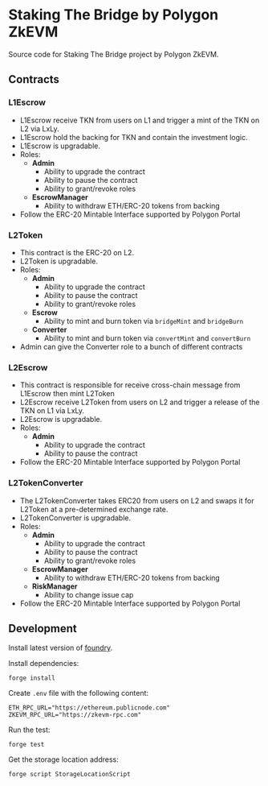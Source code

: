 # Staking The Bridge by Polygon ZkEVM

Source code for Staking The Bridge project by Polygon ZkEVM.

## Contracts

### L1Escrow

- L1Escrow receive TKN from users on L1 and trigger a mint of the TKN on L2 via LxLy.
- L1Escrow hold the backing for TKN and contain the investment logic.
- L1Escrow is upgradable.
- Roles:
  - **Admin**
    - Ability to upgrade the contract
    - Ability to pause the contract
    - Ability to grant/revoke roles
  - **EscrowManager**
    - Ability to withdraw ETH/ERC-20 tokens from backing
- Follow the ERC-20 Mintable Interface supported by Polygon Portal

### L2Token

- This contract is the ERC-20 on L2.
- L2Token is upgradable.
- Roles:
  - **Admin**
    - Ability to upgrade the contract
    - Ability to pause the contract
    - Ability to grant/revoke roles
  - **Escrow**
    - Ability to mint and burn token via `bridgeMint` and `bridgeBurn`
  - **Converter**
    - Ability to mint and burn token via `convertMint` and `convertBurn`
- Admin can give the Converter role to a bunch of different contracts

### L2Escrow

- This contract is responsible for receive cross-chain message from
  L1Escrow then mint L2Token
- L2Escrow receive L2Token from users on L2 and trigger a release of the TKN
  on L1 via LxLy.
- L2Escrow is upgradable.
- Roles:
  - **Admin**
    - Ability to upgrade the contract
    - Ability to pause the contract
- Follow the ERC-20 Mintable Interface supported by Polygon Portal

### L2TokenConverter

- The L2TokenConverter takes ERC20 from users on L2 and swaps it for L2Token at a
  pre-determined exchange rate.
- L2TokenConverter is upgradable.
- Roles:
  - **Admin**
    - Ability to upgrade the contract
    - Ability to pause the contract
    - Ability to grant/revoke roles
  - **EscrowManager**
    - Ability to withdraw ETH/ERC-20 tokens from backing
  - **RiskManager**
    - Ability to change issue cap
- Follow the ERC-20 Mintable Interface supported by Polygon Portal

## Development

Install latest version of [foundry](https://github.com/foundry-rs/foundry).

Install dependencies:

```shell
forge install
```

Create `.env` file with the following content:

```shell
ETH_RPC_URL="https://ethereum.publicnode.com"
ZKEVM_RPC_URL="https://zkevm-rpc.com"
```

Run the test:

```shell
forge test
```

Get the storage location address:

```shell
forge script StorageLocationScript
```
